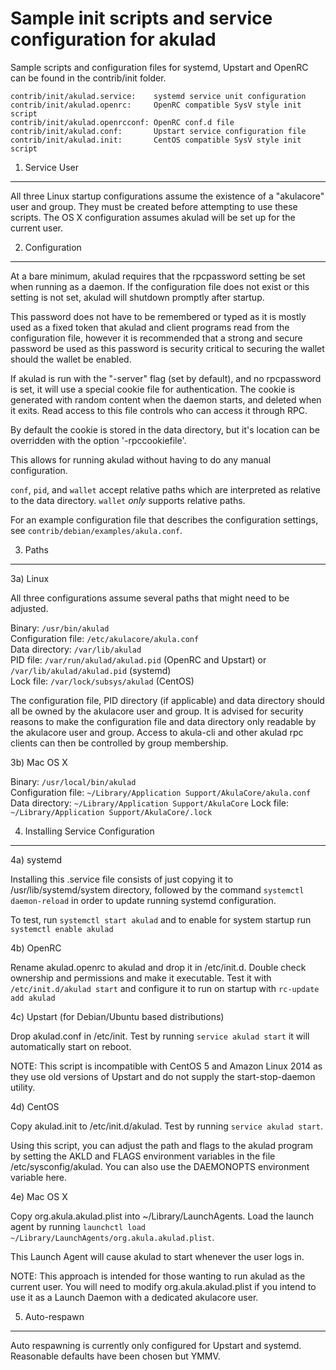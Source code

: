 Sample init scripts and service configuration for akulad
==========================================================

Sample scripts and configuration files for systemd, Upstart and OpenRC
can be found in the contrib/init folder.

    contrib/init/akulad.service:    systemd service unit configuration
    contrib/init/akulad.openrc:     OpenRC compatible SysV style init script
    contrib/init/akulad.openrcconf: OpenRC conf.d file
    contrib/init/akulad.conf:       Upstart service configuration file
    contrib/init/akulad.init:       CentOS compatible SysV style init script

1. Service User
---------------------------------

All three Linux startup configurations assume the existence of a "akulacore" user
and group.  They must be created before attempting to use these scripts.
The OS X configuration assumes akulad will be set up for the current user.

2. Configuration
---------------------------------

At a bare minimum, akulad requires that the rpcpassword setting be set
when running as a daemon.  If the configuration file does not exist or this
setting is not set, akulad will shutdown promptly after startup.

This password does not have to be remembered or typed as it is mostly used
as a fixed token that akulad and client programs read from the configuration
file, however it is recommended that a strong and secure password be used
as this password is security critical to securing the wallet should the
wallet be enabled.

If akulad is run with the "-server" flag (set by default), and no rpcpassword is set,
it will use a special cookie file for authentication. The cookie is generated with random
content when the daemon starts, and deleted when it exits. Read access to this file
controls who can access it through RPC.

By default the cookie is stored in the data directory, but it's location can be overridden
with the option '-rpccookiefile'.

This allows for running akulad without having to do any manual configuration.

`conf`, `pid`, and `wallet` accept relative paths which are interpreted as
relative to the data directory. `wallet` *only* supports relative paths.

For an example configuration file that describes the configuration settings,
see `contrib/debian/examples/akula.conf`.

3. Paths
---------------------------------

3a) Linux

All three configurations assume several paths that might need to be adjusted.

Binary:              `/usr/bin/akulad`  
Configuration file:  `/etc/akulacore/akula.conf`  
Data directory:      `/var/lib/akulad`  
PID file:            `/var/run/akulad/akulad.pid` (OpenRC and Upstart) or `/var/lib/akulad/akulad.pid` (systemd)  
Lock file:           `/var/lock/subsys/akulad` (CentOS)  

The configuration file, PID directory (if applicable) and data directory
should all be owned by the akulacore user and group.  It is advised for security
reasons to make the configuration file and data directory only readable by the
akulacore user and group.  Access to akula-cli and other akulad rpc clients
can then be controlled by group membership.

3b) Mac OS X

Binary:              `/usr/local/bin/akulad`  
Configuration file:  `~/Library/Application Support/AkulaCore/akula.conf`  
Data directory:      `~/Library/Application Support/AkulaCore`
Lock file:           `~/Library/Application Support/AkulaCore/.lock`

4. Installing Service Configuration
-----------------------------------

4a) systemd

Installing this .service file consists of just copying it to
/usr/lib/systemd/system directory, followed by the command
`systemctl daemon-reload` in order to update running systemd configuration.

To test, run `systemctl start akulad` and to enable for system startup run
`systemctl enable akulad`

4b) OpenRC

Rename akulad.openrc to akulad and drop it in /etc/init.d.  Double
check ownership and permissions and make it executable.  Test it with
`/etc/init.d/akulad start` and configure it to run on startup with
`rc-update add akulad`

4c) Upstart (for Debian/Ubuntu based distributions)

Drop akulad.conf in /etc/init.  Test by running `service akulad start`
it will automatically start on reboot.

NOTE: This script is incompatible with CentOS 5 and Amazon Linux 2014 as they
use old versions of Upstart and do not supply the start-stop-daemon utility.

4d) CentOS

Copy akulad.init to /etc/init.d/akulad. Test by running `service akulad start`.

Using this script, you can adjust the path and flags to the akulad program by
setting the AKLD and FLAGS environment variables in the file
/etc/sysconfig/akulad. You can also use the DAEMONOPTS environment variable here.

4e) Mac OS X

Copy org.akula.akulad.plist into ~/Library/LaunchAgents. Load the launch agent by
running `launchctl load ~/Library/LaunchAgents/org.akula.akulad.plist`.

This Launch Agent will cause akulad to start whenever the user logs in.

NOTE: This approach is intended for those wanting to run akulad as the current user.
You will need to modify org.akula.akulad.plist if you intend to use it as a
Launch Daemon with a dedicated akulacore user.

5. Auto-respawn
-----------------------------------

Auto respawning is currently only configured for Upstart and systemd.
Reasonable defaults have been chosen but YMMV.

